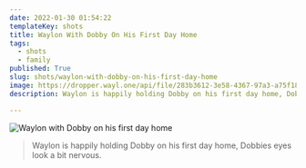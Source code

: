 ```yaml
---
date: 2022-01-30 01:54:22
templateKey: shots
title: Waylon With Dobby On His First Day Home
tags:
  - shots
  - family
published: True
slug: shots/waylon-with-dobby-on-his-first-day-home
image: https://dropper.wayl.one/api/file/283b3612-3e58-4367-97a3-a75f18d56acf.png
description: Waylon is happily holding Dobby on his first day home, Dobbies eyes look a bit nervous.

---
```


![Waylon with Dobby on his first day home](https://dropper.wayl.one/api/file/283b3612-3e58-4367-97a3-a75f18d56acf.png)

> Waylon is happily holding Dobby on his first day home, Dobbies eyes look a bit nervous.
